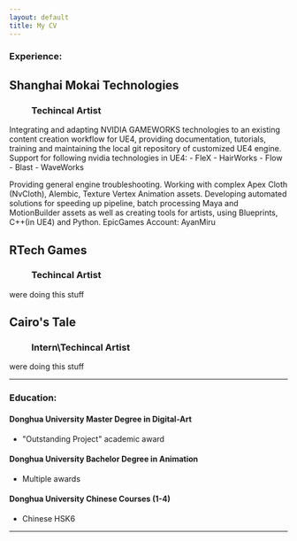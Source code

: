 ```yaml
---
layout: default
title: My CV
---
```

### Experience:
<dl>
<dt><h2>Shanghai Mokai Technologies</h2></dt>
<dd><h3>Techincal Artist</h3></dd>
<p>
Integrating and adapting NVIDIA GAMEWORKS technologies to an existing content creation workflow for UE4, providing documentation, tutorials, training and maintaining the local git repository of customized UE4 engine.
Support for following nvidia technologies in UE4:
- FleX
- HairWorks
- Flow
- Blast
- WaveWorks

Providing general engine troubleshooting. Working with complex Apex Cloth (NvCloth), Alembic, Texture Vertex Animation assets.
Developing automated solutions for speeding up pipeline, batch processing Maya and MotionBuilder assets as well as creating tools for artists, using Blueprints, C++(in UE4) and Python.
EpicGames Account: AyanMiru
</p>

<dt><h2>RTech Games</h2></dt>
<dd><h3>Techincal Artist</h3></dd>
<p>
  were doing this stuff
</p>

<dt><h2>Cairo's Tale</h2></dt>
<dd><h3>Intern\Techincal Artist</h3></dd>
<p>
  were doing this stuff
</p>

</dl>

----

### Education:
#### Donghua University Master Degree in Digital-Art 
  - "Outstanding Project" academic award
  
#### Donghua University Bachelor Degree in Animation 
  - Multiple awards
  
#### Donghua University Chinese Courses (1-4) 
  - Chinese HSK6 

----
